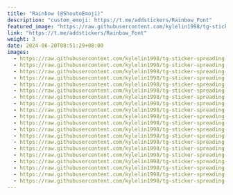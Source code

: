```yaml
---
title: "Rainbow (@ShoutoEmoji)"
description: "custom_emoji: https://t.me/addstickers/Rainbow_Font"
featured_image: "https://raw.githubusercontent.com/kylelin1998/tg-sticker-spreading-worldwide-images/main/img/41ab34b0-0800-4771-a98a-596460a1647d.jpg"
link: "https://t.me/addstickers/Rainbow_Font"
weight: 3
date: 2024-06-20T08:51:29+08:00
images:
  - https://raw.githubusercontent.com/kylelin1998/tg-sticker-spreading-worldwide-images/main/img/41ab34b0-0800-4771-a98a-596460a1647d.jpg
  - https://raw.githubusercontent.com/kylelin1998/tg-sticker-spreading-worldwide-images/main/img/7e166fb6-e223-40e7-9bb1-c85066312fc8.jpg
  - https://raw.githubusercontent.com/kylelin1998/tg-sticker-spreading-worldwide-images/main/img/e9179350-153c-412a-8168-b60d43e8eaa8.jpg
  - https://raw.githubusercontent.com/kylelin1998/tg-sticker-spreading-worldwide-images/main/img/19a3e86b-22a7-4b55-b6b4-410fda688de0.jpg
  - https://raw.githubusercontent.com/kylelin1998/tg-sticker-spreading-worldwide-images/main/img/abf969ed-f0c7-4bbe-b8aa-25723ac390a0.jpg
  - https://raw.githubusercontent.com/kylelin1998/tg-sticker-spreading-worldwide-images/main/img/de2bbc37-ae4c-4044-b997-e33a7e15a689.jpg
  - https://raw.githubusercontent.com/kylelin1998/tg-sticker-spreading-worldwide-images/main/img/625a45ed-2dfd-449f-a80f-5021b7028827.jpg
  - https://raw.githubusercontent.com/kylelin1998/tg-sticker-spreading-worldwide-images/main/img/384bcb78-c469-43f0-a375-fc153158ad5f.jpg
  - https://raw.githubusercontent.com/kylelin1998/tg-sticker-spreading-worldwide-images/main/img/b826da9b-87bb-4866-8bb8-7b6214255b40.jpg
  - https://raw.githubusercontent.com/kylelin1998/tg-sticker-spreading-worldwide-images/main/img/48db3578-e7e4-4aed-8965-be9ddb4767fb.jpg
  - https://raw.githubusercontent.com/kylelin1998/tg-sticker-spreading-worldwide-images/main/img/684f29f3-2b4b-4fb4-b33d-26522699770a.jpg
  - https://raw.githubusercontent.com/kylelin1998/tg-sticker-spreading-worldwide-images/main/img/261f621d-0b60-4d09-be44-2c14ff7392cf.jpg
  - https://raw.githubusercontent.com/kylelin1998/tg-sticker-spreading-worldwide-images/main/img/f2416470-8811-4003-a321-004e9a3886ec.jpg
  - https://raw.githubusercontent.com/kylelin1998/tg-sticker-spreading-worldwide-images/main/img/a6c0ff68-b53c-4a67-bbe5-24d577cefb79.jpg
  - https://raw.githubusercontent.com/kylelin1998/tg-sticker-spreading-worldwide-images/main/img/0f546631-ea8e-431d-ad62-ff33e36834ae.jpg
  - https://raw.githubusercontent.com/kylelin1998/tg-sticker-spreading-worldwide-images/main/img/8c337623-1363-45e4-8f02-e7f784149c5a.jpg
  - https://raw.githubusercontent.com/kylelin1998/tg-sticker-spreading-worldwide-images/main/img/6d6fa759-c266-4733-b78d-d64fdaf5ca2f.jpg
  - https://raw.githubusercontent.com/kylelin1998/tg-sticker-spreading-worldwide-images/main/img/5bc4e9f6-6ca4-40cf-914f-d7ebee08da0d.jpg
  - https://raw.githubusercontent.com/kylelin1998/tg-sticker-spreading-worldwide-images/main/img/eac50eb3-2341-494e-a2ba-cd8785faa718.jpg
  - https://raw.githubusercontent.com/kylelin1998/tg-sticker-spreading-worldwide-images/main/img/217543d9-acf9-4855-8f11-4a55a730bdd2.jpg
---
```


